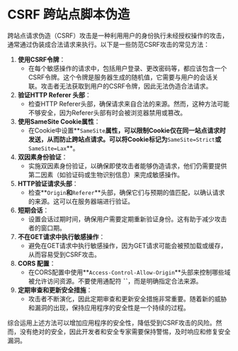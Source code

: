 # CSRF 跨站点脚本伪造

跨站点请求伪造（CSRF）攻击是一种利用用户的身份执行未经授权操作的攻击，通常通过伪装成合法请求来执行。以下是一些防范CSRF攻击的常见方法：

1. **使用CSRF令牌**：
    - 在每个敏感操作的请求中，包括用户登录、更改密码等，都应该包含一个CSRF令牌。这个令牌是服务器生成的随机值，它需要与用户的会话关联。攻击者无法获取到用户的CSRF令牌，因此无法伪造合法请求。
2. **验证HTTP Referer 头部**：
    - 检查HTTP Referer头部，确保请求来自合法的来源。然而，这种方法可能不够安全，因为Referer头部有时会被浏览器禁用或篡改。
3. **使用SameSite Cookie属性**：
    - 在Cookie中设置**`SameSite`**属性，可以限制Cookie仅在同一站点请求时发送，从而防止跨站点请求。可以将Cookie标记为**`SameSite=Strict`**或**`SameSite=Lax`**。
4. **双因素身份验证**：
    - 实施双因素身份验证，以确保即使攻击者能够伪造请求，他们仍需要提供第二因素（如验证码或生物识别信息）来完成敏感操作。
5. **HTTP验证请求头部**：
    - 检查**`Origin`**和**`Referer`**头部，确保它们与预期的值匹配，以确认请求的来源。这可以在服务器端进行验证。
6. **短期会话**：
    - 设置会话过期时间，确保用户需要定期重新验证身份。这有助于减少攻击者的窗口期。
7. **不在GET请求中执行敏感操作**：
    - 避免在GET请求中执行敏感操作，因为GET请求可能会被预加载或缓存，从而容易受到CSRF攻击。
8. **CORS 配置**：
    - 在CORS配置中使用**`Access-Control-Allow-Origin`**头部来控制哪些域被允许访问资源。不要使用通配符 **``**，而是明确指定合法来源。
9. **定期审查和更新安全措施**：
    - 攻击者不断演化，因此定期审查和更新安全措施非常重要。随着新的威胁和漏洞的出现，保持应用程序的安全性是一个持续的过程。

综合运用上述方法可以增加应用程序的安全性，降低受到CSRF攻击的风险。然而，没有绝对的安全，因此开发者和安全专家需要保持警惕，及时响应和修复安全漏洞。